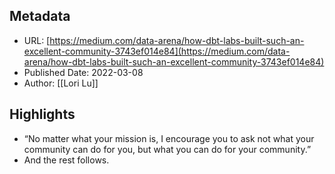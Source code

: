 ## Metadata
* URL: [https://medium.com/data-arena/how-dbt-labs-built-such-an-excellent-community-3743ef014e84](https://medium.com/data-arena/how-dbt-labs-built-such-an-excellent-community-3743ef014e84)
* Published Date: 2022-03-08
* Author: [[Lori Lu]]

## Highlights
* “No matter what your mission is, I encourage you to ask not what your community can do for you, but what you can do for your community.”
* And the rest follows.